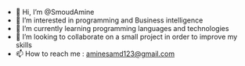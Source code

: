 - 👋 Hi, I’m @SmoudAmine
- 👀 I’m interested in programming and Business intelligence 
- 🌱 I’m currently learning programming languages and technologies 
- 💞️ I’m looking to collaborate on a small project in order to improve my skills 
- 📫 How to reach me : aminesamd123@gmail.com 

<!---
SmoudAmine/SmoudAmine is a ✨ special ✨ repository because its `README.md` (this file) appears on your GitHub profile.
You can click the Preview link to take a look at your changes.
--->
